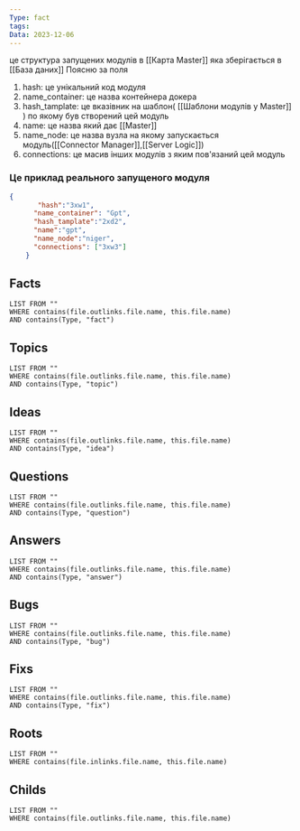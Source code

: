 ```yaml
---
Type: fact
tags: 
Data: 2023-12-06
---
```

це структура запущених модулів в [[Карта Master]] яка зберігається в [[База даних]]
Поясню за поля
1. hash: це унікальний код модуля
2. name_container: це назва контейнера докера
3. hash_tamplate: це вказівник на шаблон( [[Шаблони модулів у Master]] ) по якому був створений цей модуль
4. name: це назва який дає [[Master]]
5. name_node: це назва вузла на якому запускається модуль([[Connector Manager]],[[Server Logic]])
6. connections: це масив інших модулів з яким пов'язаний цей модуль
### Це приклад реального запущеного модуля
```json
{
       "hash":"3xw1",
      "name_container": "Gpt",
      "hash_tamplate":"2xd2",
      "name":"gpt",
      "name_node":"niger",
      "connections": ["3xw3"]
    }
```
## Facts
```dataview
LIST FROM ""
WHERE contains(file.outlinks.file.name, this.file.name)
AND contains(Type, "fact")
```
## Topics
```dataview
LIST FROM ""
WHERE contains(file.outlinks.file.name, this.file.name)
AND contains(Type, "topic")
```
## Ideas
```dataview
LIST FROM ""
WHERE contains(file.outlinks.file.name, this.file.name)
AND contains(Type, "idea")
```
## Questions
```dataview
LIST FROM ""
WHERE contains(file.outlinks.file.name, this.file.name)
AND contains(Type, "question")
```
## Answers
```dataview
LIST FROM ""
WHERE contains(file.outlinks.file.name, this.file.name)
AND contains(Type, "answer")
```
## Bugs
```dataview
LIST FROM ""
WHERE contains(file.outlinks.file.name, this.file.name)
AND contains(Type, "bug")
```
## Fixs
```dataview
LIST FROM ""
WHERE contains(file.outlinks.file.name, this.file.name)
AND contains(Type, "fix")
```
## Roots
```dataview
LIST FROM ""
WHERE contains(file.inlinks.file.name, this.file.name)
```

## Childs
```dataview
LIST FROM ""
WHERE contains(file.outlinks.file.name, this.file.name)
```